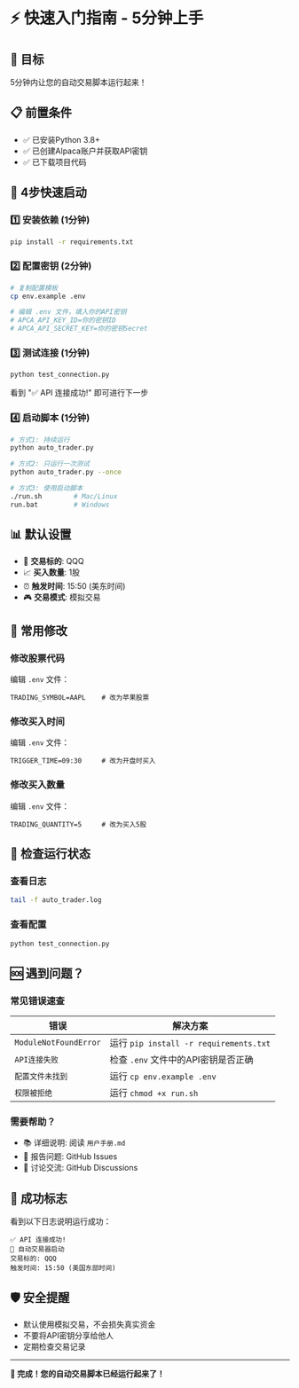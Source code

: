 # ⚡ 快速入门指南 - 5分钟上手

## 🎯 目标
5分钟内让您的自动交易脚本运行起来！

## 📋 前置条件
- ✅ 已安装Python 3.8+
- ✅ 已创建Alpaca账户并获取API密钥
- ✅ 已下载项目代码

## 🚀 4步快速启动

### 1️⃣ 安装依赖 (1分钟)
```bash
pip install -r requirements.txt
```

### 2️⃣ 配置密钥 (2分钟)
```bash
# 复制配置模板
cp env.example .env

# 编辑 .env 文件，填入你的API密钥
# APCA_API_KEY_ID=你的密钥ID
# APCA_API_SECRET_KEY=你的密钥Secret
```

### 3️⃣ 测试连接 (1分钟)
```bash
python test_connection.py
```
看到 "✅ API 连接成功!" 即可进行下一步

### 4️⃣ 启动脚本 (1分钟)
```bash
# 方式1: 持续运行
python auto_trader.py

# 方式2: 只运行一次测试
python auto_trader.py --once

# 方式3: 使用启动脚本
./run.sh        # Mac/Linux
run.bat         # Windows
```

## 📊 默认设置
- 🎯 **交易标的**: QQQ
- 📈 **买入数量**: 1股
- ⏰ **触发时间**: 15:50 (美东时间)
- 🎮 **交易模式**: 模拟交易

## 🔧 常用修改

### 修改股票代码
编辑 `.env` 文件：
```env
TRADING_SYMBOL=AAPL    # 改为苹果股票
```

### 修改买入时间
编辑 `.env` 文件：
```env
TRIGGER_TIME=09:30     # 改为开盘时买入
```

### 修改买入数量
编辑 `.env` 文件：
```env
TRADING_QUANTITY=5     # 改为买入5股
```

## 📝 检查运行状态

### 查看日志
```bash
tail -f auto_trader.log
```

### 查看配置
```bash
python test_connection.py
```

## 🆘 遇到问题？

### 常见错误速查
| 错误 | 解决方案 |
|------|----------|
| `ModuleNotFoundError` | 运行 `pip install -r requirements.txt` |
| `API连接失败` | 检查 `.env` 文件中的API密钥是否正确 |
| `配置文件未找到` | 运行 `cp env.example .env` |
| `权限被拒绝` | 运行 `chmod +x run.sh` |

### 需要帮助？
- 📚 详细说明: 阅读 `用户手册.md`
- 🐛 报告问题: GitHub Issues
- 💬 讨论交流: GitHub Discussions

## 🎉 成功标志
看到以下日志说明运行成功：
```
✅ API 连接成功!
🚀 自动交易器启动
交易标的: QQQ
触发时间: 15:50 (美国东部时间)
```

## 🛡️ 安全提醒
- 默认使用模拟交易，不会损失真实资金
- 不要将API密钥分享给他人
- 定期检查交易记录

---
**🎯 完成！您的自动交易脚本已经运行起来了！** 